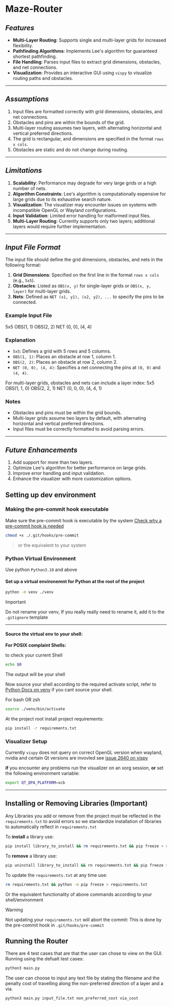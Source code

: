 # Maze-Router

## _Features_
- **Multi-Layer Routing**: Supports single and multi-layer grids for increased flexibility.
- **Pathfinding Algorithms**: Implements Lee's algorithm for guaranteed shortest pathfinding.
- **File Handling**: Parses input files to extract grid dimensions, obstacles, and net connections.
- **Visualization**: Provides an interactive GUI using `vispy` to visualize routing paths and obstacles.

---

## _Assumptions_
1. Input files are formatted correctly with grid dimensions, obstacles, and net connections.
2. Obstacles and pins are within the bounds of the grid.
3. Multi-layer routing assumes two layers, with alternating horizontal and vertical preferred directions.
4. The grid is rectangular, and dimensions are specified in the format `rows x cols`.
5. Obstacles are static and do not change during routing.

---

## _Limitations_
1. **Scalability**: Performance may degrade for very large grids or a high number of nets.
2. **Algorithm Constraints**: Lee's algorithm is computationally expensive for large grids due to its exhaustive search nature.
3. **Visualization**: The visualizer may encounter issues on systems with incompatible OpenGL or Wayland configurations.
4. **Input Validation**: Limited error handling for malformed input files.
5. **Multi-Layer Routing**: Currently supports only two layers; additional layers would require further implementation.

---

## _Input File Format_

The input file should define the grid dimensions, obstacles, and nets in the following format:

1. **Grid Dimensions**: Specified on the first line in the format `rows x cols` (e.g., `5x5`).
2. **Obstacles**: Listed as `OBS(x, y)` for single-layer grids or `OBS(x, y, layer)` for multi-layer grids.
3. **Nets**: Defined as `NET (x1, y1), (x2, y2), ...` to specify the pins to be connected.

### Example Input File
5x5
OBS(1, 1)
OBS(2, 2)
NET (0, 0), (4, 4)


### Explanation
- `5x5`: Defines a grid with 5 rows and 5 columns.
- `OBS(1, 1)`: Places an obstacle at row 1, column 1.
- `OBS(2, 2)`: Places an obstacle at row 2, column 2.
- `NET (0, 0), (4, 4)`: Specifies a net connecting the pins at `(0, 0)` and `(4, 4)`.

For multi-layer grids, obstacles and nets can include a layer index:
5x5 
OBS(1, 1, 0) 
OBS(2, 2, 1) 
NET (0, 0, 0), (4, 4, 1)

### Notes
- Obstacles and pins must be within the grid bounds.
- Multi-layer grids assume two layers by default, with alternating horizontal and vertical preferred directions.
- Input files must be correctly formatted to avoid parsing errors.

---

## _Future Enhancements_
1. Add support for more than two layers.
2. Optimize Lee's algorithm for better performance on large grids.
3. Improve error handling and input validation.
4. Enhance the visualizer with more customization options.

## Setting up dev environment


### Making the pre-commit hook executable

Make sure the pre-commit hook is executable by the system
[Check why a pre-commit hook is needed](#pre-commit)

```bash
chmod +x ./.git/hooks/pre-commit
```
> or the equivalent to your system

### Python Virtual Environment
Use python `Python3.10` and above

#### Set up a virtual environemnt for Python at the root of the project
```bash
python -m venv ./venv
```

>[!IMPORTANT]
> Do not rename your venv,
> If you really really need to rename it, add it to the `.gitignore` template

---

#### Source the virtual env to your shell:

**For POSIX complaint Shells:**

to check your current Shell
```bash
echo $0
```
The output will be your shell

Now source your shell according to the required activate script,
refer to [Python Docs on venv](https://docs.python.org/3/library/venv.html) if you cant source your shell.

For bash OR zsh
```bash
source ./venv/bin/activate
```

At the project root install project requirements:
```bash
pip install -r requirements.txt
```

### Visualizer Setup
Currently `vispy` does not query on correct OpenGL version when wayland, nvidia and certain Qt versions are invovled
see [issue 2640 on vispy](https://github.com/vispy/vispy/issues/2640)

**if** you encounter any problems run the visualizer on an xorg session, **or** set the following environment variable:
```bash
export QT_QPA_PLATFORM=xcb
```

---
## Installing or Removing Libraries **(Important)**

Any Libraries you add or remove from the project must be reflected in the `requirements.txt` to avoid errors so we standardize installation of libraries to automatically reflect in `requirements.txt`

To **install** a library use:
```bash
pip install library_to_install && rm requirements.txt && pip freeze > requirements.txt
```

To **remove** a library use:
```bash
pip uninstall library_to_install && rn requirements.txt && pip freeze > requirements.txt
```

To update the `requirements.txt` at any time use:
```bash
rm requirements.txt && python -m pip freeze > requirements.txt
```

Or the equivalent functionality of above commands according to your shell/environment

<a name="pre-commit">
</a>

>[!WARNING]
> Not updating your `requirements.txt` will abort the commit:
> This is done by the pre-commit hook in `.git/hooks/pre-commit`

## Running the Router
There are 4 test cases that are that the user can chose to view on the GUI.
Running using the defualt test cases:
```bash
python3 main.py
```
The user can choose to input any text file by stating the filename and the penalty cost of travelling along the non-preferred direction of a layer and a via.
```bash
python3 main.py input_file.txt non_preferred_cost via_cost
```

